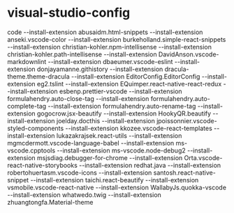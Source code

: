 # visual-studio-config

code --install-extension abusaidm.html-snippets --install-extension anseki.vscode-color --install-extension burkeholland.simple-react-snippets --install-extension christian-kohler.npm-intellisense --install-extension christian-kohler.path-intellisense --install-extension DavidAnson.vscode-markdownlint --install-extension dbaeumer.vscode-eslint --install-extension donjayamanne.githistory --install-extension dracula-theme.theme-dracula --install-extension EditorConfig.EditorConfig --install-extension eg2.tslint --install-extension EQuimper.react-native-react-redux --install-extension esbenp.prettier-vscode --install-extension formulahendry.auto-close-tag --install-extension formulahendry.auto-complete-tag --install-extension formulahendry.auto-rename-tag --install-extension gogocrow.jsx-beautify --install-extension HookyQR.beautify --install-extension joelday.docthis --install-extension jpoissonnier.vscode-styled-components --install-extension kkozee.vscode-react-templates --install-extension lukazakrajsek.react-utils --install-extension mgmcdermott.vscode-language-babel --install-extension ms-vscode.cpptools --install-extension ms-vscode.node-debug2 --install-extension msjsdiag.debugger-for-chrome --install-extension Orta.vscode-react-native-storybooks --install-extension redhat.java --install-extension robertohuertasm.vscode-icons --install-extension santosh.react-native-snippet --install-extension taichi.react-beautify --install-extension vsmobile.vscode-react-native --install-extension WallabyJs.quokka-vscode --install-extension whatwedo.twig --install-extension zhuangtongfa.Material-theme
